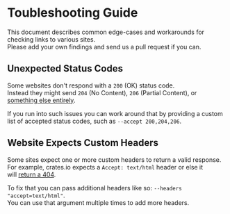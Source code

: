 # Toubleshooting Guide

This document describes common edge-cases and workarounds for checking links to various sites.  
Please add your own findings and send us a pull request if you can.  

## Unexpected Status Codes

Some websites don't respond with a `200` (OK) status code.  
Instead they might send `204` (No Content), `206` (Partial Content), or 
[something else entirely](https://developer.mozilla.org/en-US/docs/Web/HTTP/Status/418).

If you run into such issues you can work around that by providing a custom  
list of accepted status codes, such as `--accept 200,204,206`.

## Website Expects Custom Headers

Some sites expect one or more custom headers to return a valid response.  
For example, crates.io expects a `Accept: text/html` header or else it  
will [return a 404](https://github.com/rust-lang/crates.io/issues/788).  

To fix that you can pass additional headers like so: `--headers "accept=text/html"`.  
You can use that argument multiple times to add more headers.  
